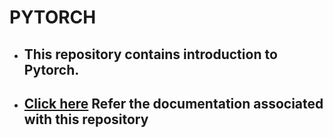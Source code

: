 # PYTORCH

* ## This repository contains introduction to Pytorch. 
* ## [Click here](https://c17hawke.github.io/Pytorch-basics/) Refer the documentation associated with this repository
